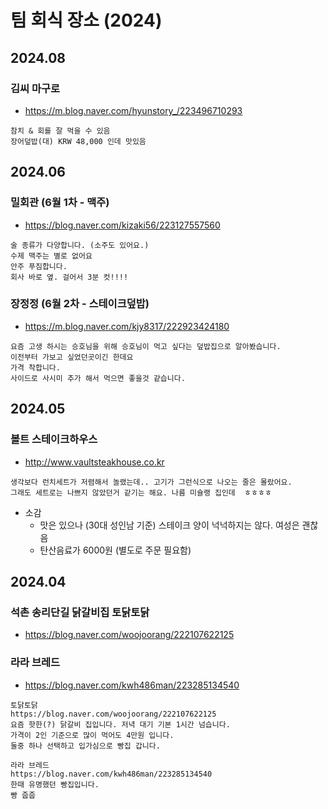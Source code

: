 # 팀 회식 장소 (2024)


## 2024.08

### 김씨 마구로
- https://m.blog.naver.com/hyunstory_/223496710293

```
참치 & 회를 잘 먹을 수 있음
장어덮밥(대) KRW 48,000 인데 맛있음
```
  


## 2024.06

### 밀회관 (6월 1차 - 맥주)
- https://blog.naver.com/kizaki56/223127557560

```
술 종류가 다양합니다. (소주도 있어요.)
수제 맥주는 별로 없어요
안주 푸짐합니다.
회사 바로 옆. 걸어서 3분 컷!!!!
```

### 장정정 (6월 2차 - 스테이크덮밥)
- https://m.blog.naver.com/kjy8317/222923424180

```
요즘 고생 하시는 승호님을 위해 승호님이 먹고 싶다는 덮밥집으로 알아봤습니다.
이전부터 가보고 싶었던곳이긴 한데요
가격 착합니다.
사이드로 사시미 추가 해서 먹으면 좋을것 같습니다.
```

## 2024.05

### 볼트 스테이크하우스 
- http://www.vaultsteakhouse.co.kr

```
생각보다 런치세트가 저렴해서 놀랬는데.. 고기가 그런식으로 나오는 줄은 몰랐어요.
그래도 세트로는 나쁘지 않았던거 같기는 해요. 나름 미슐랭 집인데  ㅎㅎㅎㅎ
```
- 소감
  - 맛은 있으나 (30대 성인남 기준) 스테이크 양이 넉넉하지는 않다. 여성은 괜찮음
  - 탄산음료가 6000원 (별도로 주문 필요함)


## 2024.04

### 석촌 송리단길 닭갈비집 토닭토닭
- https://blog.naver.com/woojoorang/222107622125


### 라라 브레드
- https://blog.naver.com/kwh486man/223285134540

```
토닭토닭
https://blog.naver.com/woojoorang/222107622125
요즘 핫한(?) 닭갈비 집입니다. 저녁 대기 기본 1시간 넘습니다.
가격이 2인 기준으로 많이 먹어도 4만원 입니다.
둘중 하나 선택하고 입가심으로 빵집 갑니다.

라라 브레드
https://blog.naver.com/kwh486man/223285134540
한때 유명했던 빵집입니다.
빵 줍줍
```
